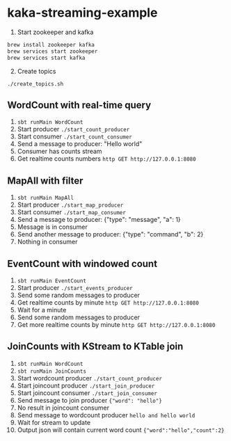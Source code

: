 # kaka-streaming-example

1. Start zookeeper and kafka
```sh
brew install zookeeper kafka
brew services start zookeeper
brew services start kafka
```
2. Create topics
```
./create_topics.sh
```
## WordCount with real-time query

1. ```sbt runMain WordCount```
2. Start producer `./start_count_producer`
3. Start consumer `./start_count_consumer`
4. Send a message to producer: "Hello world"
5. Consumer has counts stream
6. Get realtime counts numbers `http GET http://127.0.0.1:8080`

## MapAll with filter
1. ```sbt runMain MapAll```
2. Start producer `./start_map_producer`
3. Start consumer `./start_map_consumer`
4. Send a message to producer: {"type": "message", "a": 1}
5. Message is in consumer
6. Send another message to producer: {"type": "command", "b": 2}
7. Nothing in consumer

## EventCount with windowed count
1. ```sbt runMain EventCount```
2. Start producer `./start_events_producer`
3. Send some random messages to producer 
4. Get realtime counts by minute `http GET http://127.0.0.1:8080`
5. Wait for a minute
6. Send some random messages to producer 
7. Get more realtime counts by minute `http GET http://127.0.0.1:8080`

## JoinCounts with KStream to KTable join
1. ```sbt runMain WordCount```
2. ```sbt runMain JoinCounts```
3. Start wordcount producer `./start_count_producer`
4. Start joincount producer `./start_join_producer`
5. Start joincount consumer `./start_join_consumer`
6. Send message to join producer `{"word": "hello"}`
7. No result in joincount consumer
8. Send message to wordcount producer `hello and hello world`
9. Wait for stream to update
10. Output json will contain current word count `{"word":"hello","count":2}`
